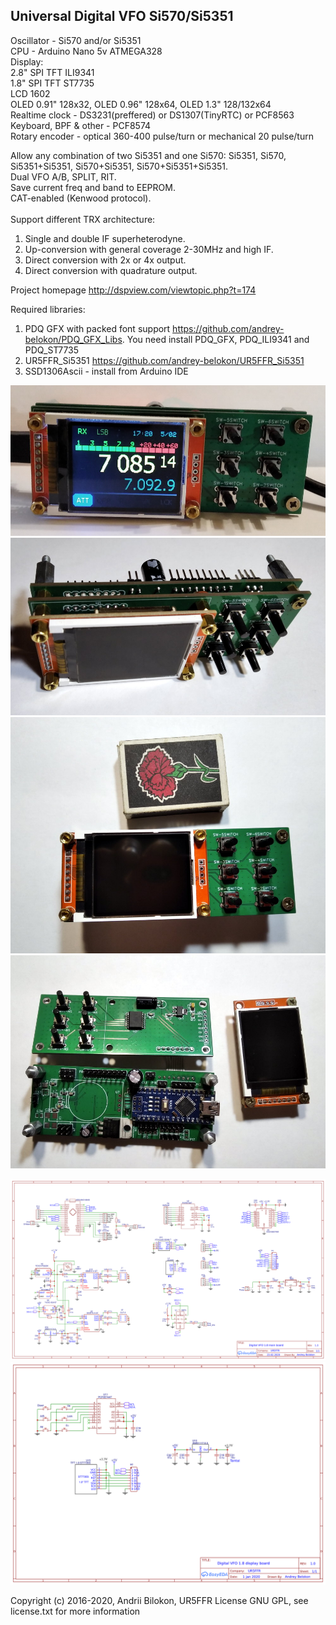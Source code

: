 <h2>Universal Digital VFO Si570/Si5351</h2>

Oscillator - Si570 and/or Si5351<br>
CPU - Arduino Nano 5v ATMEGA328<br>
Display:<br>
  2.8" SPI TFT ILI9341<br>
  1.8" SPI TFT ST7735<br>
  LCD 1602<br>
  OLED 0.91" 128x32, OLED 0.96" 128x64, OLED 1.3" 128/132x64<br>
Realtime clock - DS3231(preffered) or DS1307(TinyRTC) or PCF8563<br>
Keyboard, BPF & other - PCF8574<br>
Rotary encoder - optical 360-400 pulse/turn or mechanical 20 pulse/turn

Allow any combination of two Si5351 and one Si570: Si5351, Si570, Si5351+Si5351, Si570+Si5351, Si570+Si5351+Si5351.<br>
Dual VFO A/B, SPLIT, RIT.<br>
Save current freq and band to EEPROM. <br>
CAT-enabled (Kenwood protocol).<br><br>
Support different TRX architecture:<br>
 1. Single and double IF superheterodyne.
 2. Up-conversion with general coverage 2-30MHz and high IF.
 3. Direct conversion with 2x or 4x output.
 4. Direct conversion with quadrature output.

Project homepage http://dspview.com/viewtopic.php?t=174

Required libraries:<br>
 1. PDQ GFX with packed font support https://github.com/andrey-belokon/PDQ_GFX_Libs. You need install PDQ_GFX, PDQ_ILI9341 and PDQ_ST7735<br>
 2. UR5FFR_Si5351 https://github.com/andrey-belokon/UR5FFR_Si5351
 3. SSD1306Ascii - install from Arduino IDE

<img src="doc\ST7735_570_5351_two_plate\img\synt_1.8_11.jpg"></img>
<img src="doc\ST7735_570_5351_two_plate\img\synt_1.8_9.jpg"></img>
<img src="doc\ST7735_570_5351_two_plate\img\synt_1.8_4.jpg"></img>
<img src="doc\ST7735_570_5351_two_plate\img\synt_1.8_7.jpg"></img>

<img src="doc\ST7735_570_5351_two_plate\Schematic Digital VFO 1.8 main board 1.3.png"></img>
<img src="doc\ST7735_570_5351_two_plate\Schematic Digital VFO 1.8 display board 1.0.png"></img>

Copyright (c) 2016-2020, Andrii Bilokon, UR5FFR
License GNU GPL, see license.txt for more information